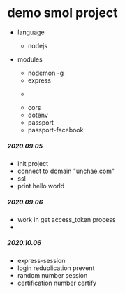 # demo smol project

- language
    - nodejs

- modules
    - nodemon -g
    - express
    - ~~~axios~~~ uninstall
    - cors
    - dotenv
    - passport
    - passport-facebook

##### 2020.09.05

- init project
- connect to domain "unchae.com"
- ssl
- print hello world

##### 2020.09.06

- work in get access_token process
- 


##### 2020.10.06

- express-session
- login reduplication prevent
- random number session
- certification number certify



